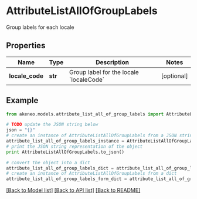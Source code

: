 # AttributeListAllOfGroupLabels

Group labels for each locale

## Properties
Name | Type | Description | Notes
------------ | ------------- | ------------- | -------------
**locale_code** | **str** | Group label for the locale &#x60;localeCode&#x60; | [optional] 

## Example

```python
from akeneo.models.attribute_list_all_of_group_labels import AttributeListAllOfGroupLabels

# TODO update the JSON string below
json = "{}"
# create an instance of AttributeListAllOfGroupLabels from a JSON string
attribute_list_all_of_group_labels_instance = AttributeListAllOfGroupLabels.from_json(json)
# print the JSON string representation of the object
print AttributeListAllOfGroupLabels.to_json()

# convert the object into a dict
attribute_list_all_of_group_labels_dict = attribute_list_all_of_group_labels_instance.to_dict()
# create an instance of AttributeListAllOfGroupLabels from a dict
attribute_list_all_of_group_labels_form_dict = attribute_list_all_of_group_labels.from_dict(attribute_list_all_of_group_labels_dict)
```
[[Back to Model list]](../README.md#documentation-for-models) [[Back to API list]](../README.md#documentation-for-api-endpoints) [[Back to README]](../README.md)


